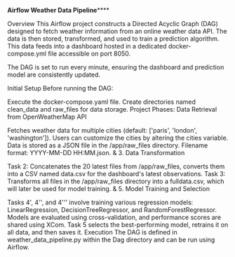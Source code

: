**Airflow Weather Data Pipeline******

Overview
This Airflow project constructs a Directed Acyclic Graph (DAG) designed to fetch weather information from an online weather data API. The data is then stored, transformed, and used to train a prediction algorithm. This data feeds into a dashboard hosted in a dedicated docker-compose.yml file accessible on port 8050.

The DAG is set to run every minute, ensuring the dashboard and prediction model are consistently updated.

Initial Setup
Before running the DAG:

Execute the docker-compose.yaml file.
Create directories named clean_data and raw_files for data storage.
Project Phases:
Data Retrieval from OpenWeatherMap API

Fetches weather data for multiple cities (default: ['paris', 'london', 'washington']). Users can customize the cities by altering the cities variable.
Data is stored as a JSON file in the /app/raw_files directory. Filename format: YYYY-MM-DD HH:MM.json.
& 3. Data Transformation

Task 2: Concatenates the 20 latest files from /app/raw_files, converts them into a CSV named data.csv for the dashboard's latest observations.
Task 3: Transforms all files in the /app/raw_files directory into a fulldata.csv, which will later be used for model training.
& 5. Model Training and Selection

Tasks 4', 4'', and 4''' involve training various regression models: LinearRegression, DecisionTreeRegressor, and RandomForestRegressor.
Models are evaluated using cross-validation, and performance scores are shared using XCom.
Task 5 selects the best-performing model, retrains it on all data, and then saves it.
Execution
The DAG is defined in weather_data_pipeline.py within the Dag directory and can be run using Airflow.
